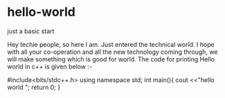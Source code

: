 # hello-world
just  a basic start

Hey techie people, so here I am.
Just entered the technical world.
I hope with all your co-operation and all the new technology coming through, we will make something which is good for world.
The code for printing Hello world in c++ is given below :-

#include<bits/stdc++.h>
using namespace std;
int main(){
cout <<"hello world ";
return 0;
}
